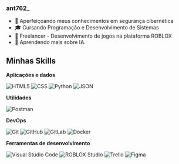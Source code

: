 ### ant762_

- 🔧 Aperfeiçoando meus conhecimentos em segurança cibernética
- 🎓 Cursando Programação e Desenvolvimento de Sistemas
- 💼 Freelancer - Desenvolvimento de jogos na plataforma ROBLOX
- 🌱 Aprendendo mais sobre IA.

## Minhas Skills

**Aplicações e dados**

![HTML5](https://img.shields.io/badge/-HTML5-333333?style=flat&logo=HTML5)
![CSS](https://img.shields.io/badge/-CSS-333333?style=flat&logo=CSS3&logoColor=1572B6)
![Python](https://upload.wikimedia.org/wikipedia/commons/thumb/0/0a/Python.svg/1024px-Python.svg.png)
![JSON](<img src="[URL_da_imagem](https://upload.wikimedia.org/wikipedia/commons/thumb/c/c9/JSON_vector_logo.svg/1024px-JSON_vector_logo.svg.png)" width="50" height="50"> )


**Utilidades**

![Postman](https://img.shields.io/badge/-Postman-333333?style=flat&logo=postman)

**DevOps**

![Git](https://img.shields.io/badge/-Git-333333?style=flat&logo=git)
![GitHub](https://img.shields.io/badge/-GitHub-333333?style=flat&logo=github)
![GitLab](https://img.shields.io/badge/-Gitlab-333333?style=flat&logo=gitlab)
![Docker](https://img.shields.io/badge/-Docker-333333?style=flat&logo=docker)

**Ferramentas de desenvolvimento**

![Visual Studio Code](https://img.shields.io/badge/-Visual%20Studio%20Code-333333?style=flat&logo=visual-studio-code&logoColor=007ACC)
![ROBLOX Studio](https://seeklogo.com/images/R/roblox-studio-logo-5174913296-seeklogo.com.png)
![Trello](https://img.shields.io/badge/-Trello-333333?style=flat&logo=trello&logoColor=007ACC)
![Figma](https://img.shields.io/badge/-Figma-333333?style=flat&logo=figma&logoColor=007ACC)
